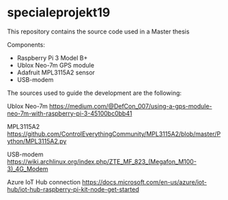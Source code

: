 # specialeprojekt19
This repository contains the source code used in a Master thesis

Components:
- Raspberry Pi 3 Model B+
- Ublox Neo-7m GPS module
- Adafruit MPL3115A2 sensor
- USB-modem


The sources used to guide the development are the following:

Ublox Neo-7m
https://medium.com/@DefCon_007/using-a-gps-module-neo-7m-with-raspberry-pi-3-45100bc0bb41

MPL3115A2
https://github.com/ControlEverythingCommunity/MPL3115A2/blob/master/Python/MPL3115A2.py

USB-modem
https://wiki.archlinux.org/index.php/ZTE_MF_823_(Megafon_M100-3)_4G_Modem

Azure IoT Hub connection
https://docs.microsoft.com/en-us/azure/iot-hub/iot-hub-raspberry-pi-kit-node-get-started
